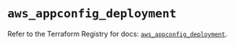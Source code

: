 # `aws_appconfig_deployment`

Refer to the Terraform Registry for docs: [`aws_appconfig_deployment`](https://registry.terraform.io/providers/hashicorp/aws/6.10.0/docs/resources/appconfig_deployment).
